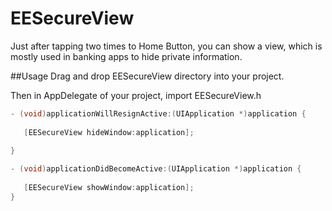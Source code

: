 # EESecureView
Just after tapping two times to Home Button, you can show a view, which is mostly used in banking apps to hide private information.

##Usage
Drag and drop EESecureView directory into your project.

Then in AppDelegate of your project, import EESecureView.h


```Objective-C
- (void)applicationWillResignActive:(UIApplication *)application {
    
   [EESecureView hideWindow:application];
    
}

- (void)applicationDidBecomeActive:(UIApplication *)application {
    
   [EESecureView showWindow:application];
}
```
